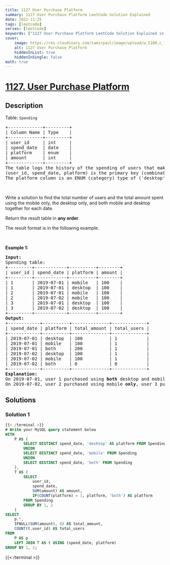 ```yaml
---
title: 1127 User Purchase Platform
summary: 1127 User Purchase Platform LeetCode Solution Explained
date: 2022-11-25
tags: [leetcode]
series: [leetcode]
keywords: ["1127 User Purchase Platform LeetCode Solution Explained in all languages", "1127 User Purchase Platform", "LeetCode", "leetcode solution in Python3 C++ Java Go PHP Ruby Swift TypeScript Rust C# JavaScript C", "GeeksforGeeks", "InterviewBit", "Coding Ninjas", "HackerRank", "HackerEarth", "CodeChef", "TopCoder", "AlgoExpert", "freeCodeCamp", "Codeforces", "GitHub", "AtCoder", "Samir Paul"]
cover:
    image: https://res.cloudinary.com/samirpaul/image/upload/w_1100,c_fit,co_rgb:FFFFFF,l_text:Arial_75_bold:1127 User Purchase Platform - Solution Explained/problem-solving.webp
    alt: 1127 User Purchase Platform
    hiddenInList: true
    hiddenInSingle: false
math: true
---
```



# [1127. User Purchase Platform](https://leetcode.com/problems/user-purchase-platform)


## Description

<p>Table: <code>Spending</code></p>

<pre>
+-------------+---------+
| Column Name | Type    |
+-------------+---------+
| user_id     | int     |
| spend_date  | date    |
| platform    | enum    | 
| amount      | int     |
+-------------+---------+
The table logs the history of the spending of users that make purchases from an online shopping website that has a desktop and a mobile application.
(user_id, spend_date, platform) is the primary key (combination of columns with unique values) of this table.
The platform column is an ENUM (category) type of (&#39;desktop&#39;, &#39;mobile&#39;).
</pre>

<p>&nbsp;</p>

<p>Write a solution to find the total number of users and the total amount spent using the mobile only, the desktop only, and both mobile and desktop together for each date.</p>

<p>Return the result table in <strong>any order</strong>.</p>

<p>The result format is in the following example.</p>

<p>&nbsp;</p>
<p><strong class="example">Example 1:</strong></p>

<pre>
<strong>Input:</strong> 
Spending table:
+---------+------------+----------+--------+
| user_id | spend_date | platform | amount |
+---------+------------+----------+--------+
| 1       | 2019-07-01 | mobile   | 100    |
| 1       | 2019-07-01 | desktop  | 100    |
| 2       | 2019-07-01 | mobile   | 100    |
| 2       | 2019-07-02 | mobile   | 100    |
| 3       | 2019-07-01 | desktop  | 100    |
| 3       | 2019-07-02 | desktop  | 100    |
+---------+------------+----------+--------+
<strong>Output:</strong> 
+------------+----------+--------------+-------------+
| spend_date | platform | total_amount | total_users |
+------------+----------+--------------+-------------+
| 2019-07-01 | desktop  | 100          | 1           |
| 2019-07-01 | mobile   | 100          | 1           |
| 2019-07-01 | both     | 200          | 1           |
| 2019-07-02 | desktop  | 100          | 1           |
| 2019-07-02 | mobile   | 100          | 1           |
| 2019-07-02 | both     | 0            | 0           |
+------------+----------+--------------+-------------+ 
<strong>Explanation:</strong> 
On 2019-07-01, user 1 purchased using <strong>both</strong> desktop and mobile, user 2 purchased using mobile <strong>only</strong> and user 3 purchased using desktop <strong>only</strong>.
On 2019-07-02, user 2 purchased using mobile <strong>only</strong>, user 3 purchased using desktop <strong>only</strong> and no one purchased using <strong>both</strong> platforms.
</pre>

## Solutions

### Solution 1

<!-- tabs:start -->

```sql
{{< /terminal >}}
# Write your MySQL query statement below
WITH
    P AS (
        SELECT DISTINCT spend_date, 'desktop' AS platform FROM Spending
        UNION
        SELECT DISTINCT spend_date, 'mobile' FROM Spending
        UNION
        SELECT DISTINCT spend_date, 'both' FROM Spending
    ),
    T AS (
        SELECT
            user_id,
            spend_date,
            SUM(amount) AS amount,
            IF(COUNT(platform) = 1, platform, 'both') AS platform
        FROM Spending
        GROUP BY 1, 2
    )
SELECT
    p.*,
    IFNULL(SUM(amount), 0) AS total_amount,
    COUNT(t.user_id) AS total_users
FROM
    P AS p
    LEFT JOIN T AS t USING (spend_date, platform)
GROUP BY 1, 2;
```
{{< /terminal >}}

<!-- tabs:end -->

<!-- end -->
